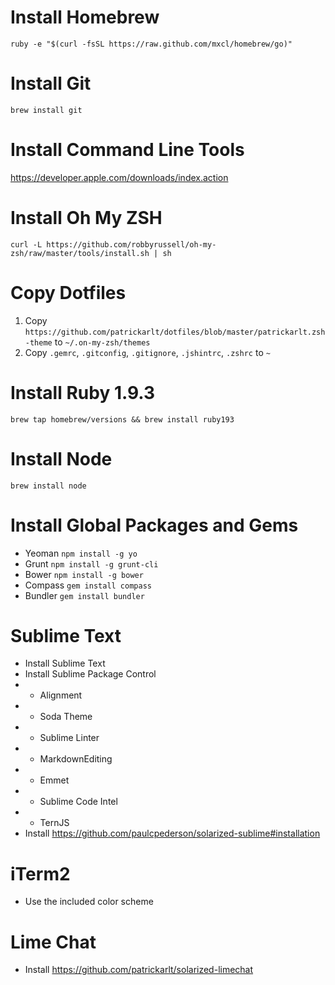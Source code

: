 # Install Homebrew
`ruby -e "$(curl -fsSL https://raw.github.com/mxcl/homebrew/go)"`

# Install Git
`brew install git`

# Install Command Line Tools
https://developer.apple.com/downloads/index.action

# Install Oh My ZSH
`curl -L https://github.com/robbyrussell/oh-my-zsh/raw/master/tools/install.sh | sh`

# Copy Dotfiles
1. Copy `https://github.com/patrickarlt/dotfiles/blob/master/patrickarlt.zsh-theme` to `~/.on-my-zsh/themes`
2. Copy `.gemrc`, `.gitconfig`, `.gitignore`, `.jshintrc`, `.zshrc` to `~`

# Install Ruby 1.9.3
`brew tap homebrew/versions && brew install ruby193`

# Install Node
`brew install node`

# Install Global Packages and Gems
* Yeoman `npm install -g yo`
* Grunt `npm install -g grunt-cli`
* Bower `npm install -g bower`
* Compass `gem install compass`
* Bundler `gem install bundler`

# Sublime Text
* Install Sublime Text
* Install Sublime Package Control
* * Alignment
* * Soda Theme
* * Sublime Linter
* * MarkdownEditing
* * Emmet
* * Sublime Code Intel
* * TernJS
* Install https://github.com/paulcpederson/solarized-sublime#installation

# iTerm2
* Use the included color scheme

# Lime Chat
* Install https://github.com/patrickarlt/solarized-limechat
